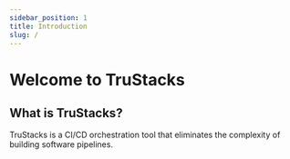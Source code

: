 ```yaml
---
sidebar_position: 1
title: Introduction
slug: /
---
```


# Welcome to TruStacks

## What is TruStacks?

TruStacks is a CI/CD orchestration tool that eliminates the complexity of building software pipelines.
